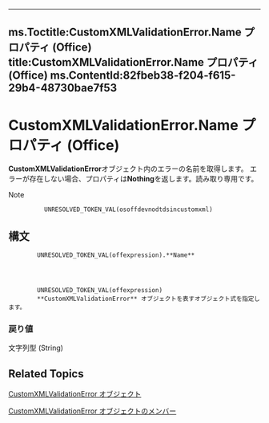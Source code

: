

---
ms.Toctitle:CustomXMLValidationError.Name プロパティ (Office)
title:CustomXMLValidationError.Name プロパティ (Office)
ms.ContentId:82fbeb38-f204-f615-29b4-48730bae7f53
---
# CustomXMLValidationError.Name プロパティ (Office)




**CustomXMLValidationError**オブジェクト内のエラーの名前を取得します。  エラーが存在しない場合、プロパティは**Nothing**を返します。読み取り専用です。

>[!NOTE]
>
              UNRESOLVED_TOKEN_VAL(osoffdevnodtdsincustomxml)
            





## 構文

            UNRESOLVED_TOKEN_VAL(offexpression).**Name**




            UNRESOLVED_TOKEN_VAL(offexpression)
            **CustomXMLValidationError** オブジェクトを表すオブジェクト式を指定します。

### 戻り値
文字列型 (String)





## Related Topics

[CustomXMLValidationError オブジェクト](7f7ced9a-0878-9287-fe66-a7f0ffdc45b6.md)

[CustomXMLValidationError オブジェクトのメンバー](b84777a9-ffea-f6e2-022e-aaeabfac49e0.md)




